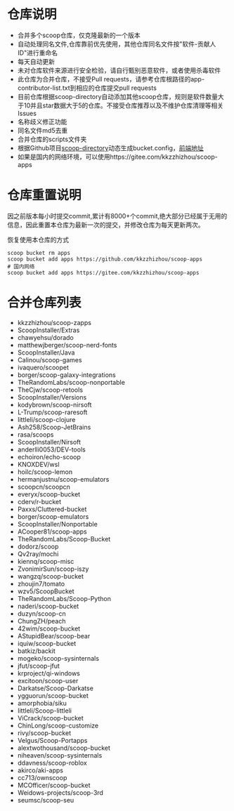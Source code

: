 # 仓库说明

- 合并多个scoop仓库，仅克隆最新的一个版本
- 自动处理同名文件,仓库靠前优先使用，其他仓库同名文件按"软件-贡献人ID"进行重命名
- 每天自动更新
- 未对仓库软件来源进行安全检验，请自行甄别恶意软件，或者使用杀毒软件
- 此仓库为合并仓库，不接受Pull requests，请参考仓库根路径的app-contributor-list.txt到相应的仓库提交pull requests
- 目前仓库根据scoop-directory自动添加其他scoop仓库，规则是软件数量大于10并且star数据大于5的仓库。不接受仓库推荐以及不维护仓库清理等相关Issues
- 名称歧义修正功能
- 同名文件md5去重
- 合并仓库的scripts文件夹
- 根据Github项目[scoop-directory](https://github.com/rasa/scoop-directory)动态生成bucket.config，[前端地址](https://rasa.github.io/scoop-directory/)
- 如果是国内的网络环境，可以使用https://gitee.com/kkzzhizhou/scoop-apps

# 仓库重置说明

因之前版本每小时提交commit,累计有8000+个commit,绝大部分已经属于无用的信息，因此重置本仓库为最新一次的提交，并修改仓库为每天更新两次。

恢复使用本仓库的方式

```
scoop bucket rm apps
scoop bucket add apps https://github.com/kkzzhizhou/scoop-apps
# 国内网络
scoop bucket add apps https://gitee.com/kkzzhizhou/scoop-apps
```

# 合并仓库列表

- kkzzhizhou/scoop-zapps
- ScoopInstaller/Extras
- chawyehsu/dorado
- matthewjberger/scoop-nerd-fonts
- ScoopInstaller/Java
- Calinou/scoop-games
- ivaquero/scoopet
- borger/scoop-galaxy-integrations
- TheRandomLabs/scoop-nonportable
- TheCjw/scoop-retools
- ScoopInstaller/Versions
- kodybrown/scoop-nirsoft
- L-Trump/scoop-raresoft
- littleli/scoop-clojure
- Ash258/Scoop-JetBrains
- rasa/scoops
- ScoopInstaller/Nirsoft
- anderlli0053/DEV-tools
- echoiron/echo-scoop
- KNOXDEV/wsl
- hoilc/scoop-lemon
- hermanjustnu/scoop-emulators
- scoopcn/scoopcn
- everyx/scoop-bucket
- cderv/r-bucket
- Paxxs/Cluttered-bucket
- borger/scoop-emulators
- ScoopInstaller/Nonportable
- ACooper81/scoop-apps
- TheRandomLabs/Scoop-Bucket
- dodorz/scoop
- Qv2ray/mochi
- kiennq/scoop-misc
- ZvonimirSun/scoop-iszy
- wangzq/scoop-bucket
- zhoujin7/tomato
- wzv5/ScoopBucket
- TheRandomLabs/Scoop-Python
- naderi/scoop-bucket
- duzyn/scoop-cn
- ChungZH/peach
- 42wim/scoop-bucket
- AStupidBear/scoop-bear
- iquiw/scoop-bucket
- batkiz/backit
- mogeko/scoop-sysinternals
- jfut/scoop-jfut
- krproject/qi-windows
- excitoon/scoop-user
- Darkatse/Scoop-Darkatse
- ygguorun/scoop-bucket
- amorphobia/siku
- littleli/Scoop-littleli
- ViCrack/scoop-bucket
- ChinLong/scoop-customize
- rivy/scoop-bucket
- Velgus/Scoop-Portapps
- alextwothousand/scoop-bucket
- niheaven/scoop-sysinternals
- ddavness/scoop-roblox
- akirco/aki-apps
- cc713/ownscoop
- MCOfficer/scoop-bucket
- Weidows-projects/scoop-3rd
- seumsc/scoop-seu
